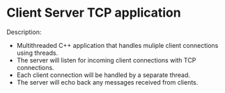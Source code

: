 # Client Server TCP application

Description:
- Multithreaded C++ application that handles muliple client connections using threads.
- The server will listen for incoming client connections with TCP connections.
- Each client connection will be handled by a separate thread.
- The server will echo back any messages received from clients.

